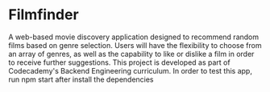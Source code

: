 # Filmfinder
A web-based movie discovery application designed to recommend random films based on genre selection. Users will have the flexibility to choose from an array of genres, as well as the capability to like or dislike a film in order to receive further suggestions. This project is developed as part of Codecademy's Backend Engineering curriculum.
In order to test this app, run npm start after install the dependencies
